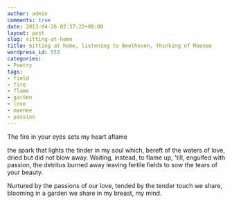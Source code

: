 ```yaml
---
author: admin
comments: true
date: 2013-04-26 02:37:22+00:00
layout: post
slug: sitting-at-home
title: Sitting at home, listening to Beethoven, thinking of Maenee
wordpress_id: 553
categories:
- Poetry
tags:
- field
- fire
- flame
- garden
- love
- maenee
- passion
---
```


The fire in your eyes sets my heart aflame

the spark that lights the tinder in my soul
which, bereft of the waters of love, dried
but did not blow away. Waiting,
instead, to flame up, 'till, engulfed with passion,
the detritus burned away leaving
fertile fields to sow the tears of your beauty.

Nurtured by the passions of our love,
tended by the tender touch we share,
blooming in a garden we share
in my breast, my mind.

